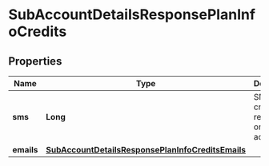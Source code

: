 
# SubAccountDetailsResponsePlanInfoCredits

## Properties
Name | Type | Description | Notes
------------ | ------------- | ------------- | -------------
**sms** | **Long** | SMS credits remaining on the sub-account |  [optional]
**emails** | [**SubAccountDetailsResponsePlanInfoCreditsEmails**](SubAccountDetailsResponsePlanInfoCreditsEmails.md) |  |  [optional]



